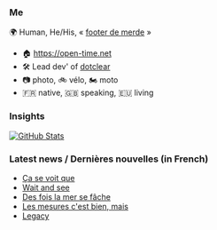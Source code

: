 ### Me

🌍 Human, He/His, « [footer de merde](https://open-time.net/post/2013/07/17/La-veritable-histoire-du-Footer-de-merde-) » 
* 🏠 https://open-time.net 
* 🛠️ Lead dev' of [dotclear](https://git.dotclear.org/dev/dotclear)
* 📷 photo, 🚲 vélo, 🏍️ moto 
* 🇫🇷 native, 🇬🇧 speaking, 🇪🇺 living

### Insights

[![GitHub Stats](https://github-readme-stats-sigma-five.vercel.app/api?username=franck-paul)](https://github.com/franck-paul)

### Latest news / Dernières nouvelles (in French)

<!-- BLOG-POST-LIST:START -->
- [Ça se voit que](https://open-time.net/post/2025/01/06/Ca-se-voit-que)
- [Wait and see](https://open-time.net/post/2025/01/05/Wait-and-see)
- [Des fois la mer se fâche](https://open-time.net/post/2025/01/04/Des-fois-la-mer-se-fache)
- [Les mesures c&#39;est bien, mais](https://open-time.net/post/2025/01/03/Les-mesures-c-est-bien-mais)
- [Legacy](https://open-time.net/post/2025/01/02/Legacy)
<!-- BLOG-POST-LIST:END -->
